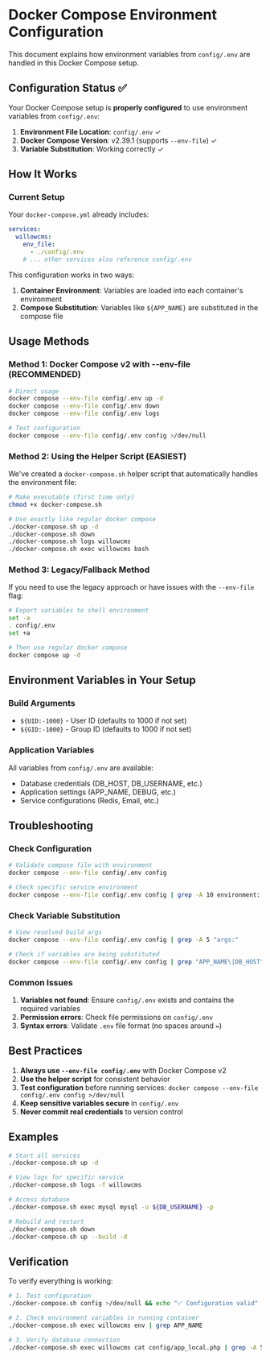 # Docker Compose Environment Configuration

This document explains how environment variables from `config/.env` are handled in this Docker Compose setup.

## Configuration Status ✅

Your Docker Compose setup is **properly configured** to use environment variables from `config/.env`:

1. **Environment File Location**: `config/.env` ✓
2. **Docker Compose Version**: v2.39.1 (supports `--env-file`) ✓
3. **Variable Substitution**: Working correctly ✓

## How It Works

### Current Setup

Your `docker-compose.yml` already includes:
```yaml
services:
  willowcms:
    env_file:
      - ./config/.env
    # ... other services also reference config/.env
```

This configuration works in two ways:
1. **Container Environment**: Variables are loaded into each container's environment
2. **Compose Substitution**: Variables like `${APP_NAME}` are substituted in the compose file

## Usage Methods

### Method 1: Docker Compose v2 with --env-file (RECOMMENDED)

```bash
# Direct usage
docker compose --env-file config/.env up -d
docker compose --env-file config/.env down
docker compose --env-file config/.env logs

# Test configuration
docker compose --env-file config/.env config >/dev/null
```

### Method 2: Using the Helper Script (EASIEST)

We've created a `docker-compose.sh` helper script that automatically handles the environment file:

```bash
# Make executable (first time only)
chmod +x docker-compose.sh

# Use exactly like regular docker compose
./docker-compose.sh up -d
./docker-compose.sh down
./docker-compose.sh logs willowcms
./docker-compose.sh exec willowcms bash
```

### Method 3: Legacy/Fallback Method

If you need to use the legacy approach or have issues with the `--env-file` flag:

```bash
# Export variables to shell environment
set -a
. config/.env
set +a

# Then use regular docker compose
docker compose up -d
```

## Environment Variables in Your Setup

### Build Arguments
- `${UID:-1000}` - User ID (defaults to 1000 if not set)
- `${GID:-1000}` - Group ID (defaults to 1000 if not set)

### Application Variables
All variables from `config/.env` are available:
- Database credentials (DB_HOST, DB_USERNAME, etc.)
- Application settings (APP_NAME, DEBUG, etc.)
- Service configurations (Redis, Email, etc.)

## Troubleshooting

### Check Configuration
```bash
# Validate compose file with environment
docker compose --env-file config/.env config

# Check specific service environment
docker compose --env-file config/.env config | grep -A 10 environment:
```

### Check Variable Substitution
```bash
# View resolved build args
docker compose --env-file config/.env config | grep -A 5 "args:"

# Check if variables are being substituted
docker compose --env-file config/.env config | grep "APP_NAME\|DB_HOST"
```

### Common Issues
1. **Variables not found**: Ensure `config/.env` exists and contains the required variables
2. **Permission errors**: Check file permissions on `config/.env`
3. **Syntax errors**: Validate `.env` file format (no spaces around `=`)

## Best Practices

1. **Always use `--env-file config/.env`** with Docker Compose v2
2. **Use the helper script** for consistent behavior
3. **Test configuration** before running services: `docker compose --env-file config/.env config >/dev/null`
4. **Keep sensitive variables secure** in `config/.env`
5. **Never commit real credentials** to version control

## Examples

```bash
# Start all services
./docker-compose.sh up -d

# View logs for specific service
./docker-compose.sh logs -f willowcms

# Access database
./docker-compose.sh exec mysql mysql -u ${DB_USERNAME} -p

# Rebuild and restart
./docker-compose.sh down
./docker-compose.sh up --build -d
```

## Verification

To verify everything is working:

```bash
# 1. Test configuration
./docker-compose.sh config >/dev/null && echo "✅ Configuration valid"

# 2. Check environment variables in running container
./docker-compose.sh exec willowcms env | grep APP_NAME

# 3. Verify database connection
./docker-compose.sh exec willowcms cat config/app_local.php | grep -A 5 Datasources
```
